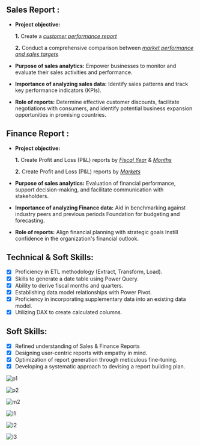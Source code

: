 ## Sales Report :


- **Project objective:** 

    **1.** Create a _[customer performance report](https://github.com/Vinodkumar517/Atliq-Hardware-Systems-Sales-Consumer-Performance-/blob/master/Customer%20Performance%20Report.pdf)_ 

    **2.** Conduct a comprehensive comparison between _[market performance and sales targets](https://github.com/Vinodkumar517/Atliq-Hardware-Systems-Sales-Consumer-Performance-/blob/master/Market%20Performance%20vs%20Target%20Report.pdf)_

- **Purpose of sales analytics:** Empower businesses to monitor and evaluate their sales activities and performance.

- **Importance of analyzing sales data:** Identify sales patterns and track key performance indicators (KPIs).

- **Role of reports:** Determine effective customer discounts, facilitate negotiations with consumers, and identify potential business expansion opportunities in promising countries.


## Finance Report :

- **Project objective:** 

    **1.** Create Profit and Loss (P&L) reports by _[Fiscal Year](https://github.com/Vinodkumar517/Atliq-Hardware-Systems-Sales-Consumer-Performance-/blob/master/P%26L%20Statement%20by%20Fiscal%20Year.pdf)_ & _[Months](https://github.com/Vinodkumar517/Atliq-Hardware-Systems-Sales-Consumer-Performance-/blob/master/P%26L%20Statement%20by%20Months.pdf)_ 

   **2.** Create Profit and Loss (P&L) reports by _[Markets](https://github.com/Vinodkumar517/Atliq-Hardware-Systems-Sales-Consumer-Performance-/blob/master/P%26L%20Statement%20by%20Markets.pdf)_

- **Purpose of sales analytics:** Evaluation of financial performance, support decision-making, and facilitate communication with stakeholders.

- **Importance of analyzing Finance data:** Aid in benchmarking against industry peers and previous periods Foundation for budgeting and forecasting.

- **Role of reports:** Align financial planning with strategic goals Instill confidence in the organization's financial outlook.


## Technical & Soft Skills:
- [x]	Proficiency in ETL methodology (Extract, Transform, Load).
- [x]	Skills to generate a date table using Power Query.
- [x]	Ability to derive fiscal months and quarters.
- [x]	Establishing data model relationships with Power Pivot.
- [x]	Proficiency in incorporating supplementary data into an existing data model.
- [x]	Utilizing DAX to create calculated columns.

## Soft Skills:
- [x]	Refined understanding of Sales & Finance Reports
- [x]	Designing user-centric reports with empathy in mind.
- [x]	Optimization of report generation through meticulous fine-tuning.
- [x]	Developing a systematic approach to devising a report building plan.

![p1](https://github.com/user-attachments/assets/1e9bae7a-4895-43f1-85e1-5de8ff52c434)

![p2](https://github.com/user-attachments/assets/3284998c-db21-45ff-a840-616f2579d6b6)

![m2](https://github.com/user-attachments/assets/0c65ff21-6c4c-4706-96c3-e6c225a4db57)


![l1](https://github.com/user-attachments/assets/0dfd4901-be63-4378-b345-0158de3e5dc9)


![l2](https://github.com/user-attachments/assets/1df13146-682b-4167-bac8-35145e16a3c5)

![l3](https://github.com/user-attachments/assets/3d5e5802-2506-43b5-b8d7-a6142523fbf4)

